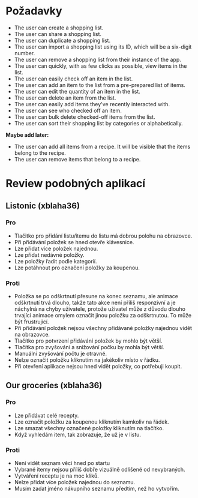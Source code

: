 # Požadavky

- The user can create a shopping list.
- The user can share a shopping list.
- The user can duplicate a shopping list.
- The user can import a shopping list using its ID, which will be a six-digit number.
- The user can remove a shopping list from their instance of the app.
- The user can quickly, with as few clicks as possible, view items in the list.
- The user can easily check off an item in the list.
- The user can add an item to the list from a pre-prepared list of items.
- The user can edit the quantity of an item in the list.
- The user can delete an item from the list.
- The user can easily add items they've recently interacted with.
- The user can see who checked off an item.
- The user can bulk delete checked-off items from the list.
- The user can sort their shopping list by categories or alphabetically.

**Maybe add later:**

- The user can add all items from a recipe. It will be visible that the items belong to the recipe.
- The user can remove items that belong to a recipe.


# Review podobných aplikací

## Listonic (xblaha36)

### Pro

 - Tlačitko pro přidání listu/itemu do listu má dobrou polohu na obrazovce.
 - Při přidávání položek se hned otevře klávesnice.
 - Lze přidat více položek najednou.
 - Lze přidat nedávné položky.
 - Lze položky řadit podle kategorií.
 - Lze potáhnout pro označení položky za koupenou.

### Proti

 - Položka se po odškrtnutí přesune na konec seznamu, ale animace odškrtnutí trvá dlouho, takže tato akce není příliš responzivní a je náchylná na chyby uživatele, protože uživatel může z důvodu dlouho trvající animace omylem označit jinou položku za odškrtnutou. To může být frustrující.
 - Při přidávání položek nejsou všechny přidávané položky najednou vidět na obrazovce.
 - Tlačítko pro potvrzení přidávání položek by mohlo být větší.
 - Tlačítka pro zvyšování a snižování počku by mohla být větší.
 - Manuální zvyšování počtu je otravné.
 - Nelze označit položku kliknutím na jakékoliv místo v řádku.
 - Při otevření aplikace nejsou hned vidět položky, co potřebuji koupit.

## Our groceries (xblaha36)

### Pro

 - Lze přidávat celé recepty.
 - Lze označit položku za koupenou kliknutím kamkoliv na řádek.
 - Lze smazat všechny označené položky kliknutím na tlačítko.
 - Když vyhledám item, tak zobrazuje, že už je v listu.

### Proti

 - Není vidět seznam věcí hned po startu
 - Vybrané itemy nejsou příliš dobře vizuálně odlišené od nevybraných.
 - Vytváření receptu je na moc kliků.
 - Nelze přidat více položek najednou do seznamu.
 - Musím zadat jméno nákupního seznamu předtím, než ho vytvořím.

